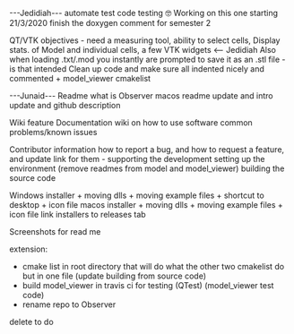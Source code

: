 ---Jedidiah---
automate test code testing :nerd_face: Working on this one starting 21/3/2020
finish the doxygen comment for semester 2

QT/VTK objectives - need a measuring tool, ability to select cells, Display stats. of Model and individual cells, a few VTK widgets  <-- Jedidiah
Also when loading .txt/.mod you instantly are prompted to save it as an .stl file - is that intended
Clean up code and make sure all indented nicely and commented + model_viewer cmakelist



---Junaid---
Readme what is Observer
macos readme update and intro update and github description

Wiki
  feature Documentation
    wiki on how to use software
    common problems/known issues

  Contributor information
    how to report a bug, and how to request a feature, and update link for them - supporting the development
    setting up the environment (remove readmes from model and model_viewer)
    building the source code

Windows installer + moving dlls + moving example files + shortcut to desktop + icon file
macos installer + moving dlls + moving example files + icon file
link installers to releases tab

Screenshots for read me


extension:
- cmake list in root directory that will do what the other two cmakelist do but in one file (update building from source code)
- build model_viewer in travis ci for testing (QTest) (model_viewer test code)
- rename repo to Observer

delete to do
